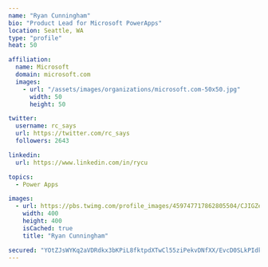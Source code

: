 ```yaml
---
name: "Ryan Cunningham"
bio: "Product Lead for Microsoft PowerApps"
location: Seattle, WA
type: "profile"
heat: 50

affiliation:
  name: Microsoft
  domain: microsoft.com
  images:
    - url: "/assets/images/organizations/microsoft.com-50x50.jpg"
      width: 50
      height: 50

twitter:
  username: rc_says
  url: https://twitter.com/rc_says
  followers: 2643

linkedin:
  url: https://www.linkedin.com/in/rycu

topics:
  - Power Apps

images:
  - url: https://pbs.twimg.com/profile_images/459747717862805504/CJIGZejd_400x400.png
    width: 400
    height: 400
    isCached: true
    title: "Ryan Cunningham"

secured: "YOtZJsWYKq2aVDRdkx3bKPiL8fktpdXTwCl55ziPekvDNfXX/EvcD0SLkPIdkM0SOQS7RbRSPOBwDqL5o+vG74oORVaG5gHqOPsMwHlbQ2ppQlwtuvz+qTediBX7EcfVYWdexe5fENLntw+iubKmq+F2dCXEtIghpSrbYG1vOr937IgbnKMFxYdjHcirWYnMjSe/NTz8BLrheB0Zt6MvCnGMaV8strH1iGmJ2n1KdTKjnbdwv6zI65fxQH/5jxjgJ2nuXvCVyQEXN1cwr64O0aO+Ix1SpRumpZ08VoENWFgVRSgjSq5xih6E1T5AvIqRRIFgF3dOrL65AgNhRoNi8SXlF7abc1v9SbJXBejCHU0obM9yP0rKKsLx9ci/haCCLBsOovBqKK7JB6Whrk/dibD1kKvp0srtanU04R25Z7E=;xhyCWjww6afBGJ/CDiw7aQ=="
---
```


